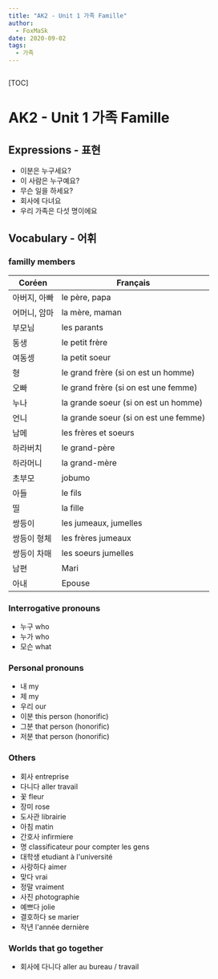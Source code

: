 ```yaml
---
title: "AK2 - Unit 1 가족 Famille"
author:
  - FoxMaSk
date: 2020-09-02
tags: 
  - 가족 
---
```


```toc
```

[TOC]



# AK2 - Unit 1 가족 Famille

## Expressions - 표현

* 이분은 누구세요?
* 이 사람은 누구예요?
* 무슨 일을 하세요?
* 회사에 다녀요
* 우리 가족은 다섯 명이에요

## Vocabulary - 어휘

### familly members

| Coréen       | Français                              |
| ------------ | ------------------------------------- |
| 아버지, 아빠 | le père, papa                         |
| 어머니, 암마 | la mère, maman                        |
| 부모님       | les parants                           |
| 동생         | le petit frère                        |
| 여동셍       | la petit soeur                        |
| 형           | le grand frère (si on est un homme)   |
| 오빠         | le grand frère (si on est une femme)  |
| 누나         | la grande soeur (si on est un homme)  |
| 언니         | la grande soeur (si on est une femme) |
| 남메         | les frères et soeurs                  |
| 하라버치     | le grand-père                         |
| 하라머니     | la grand-mère                         |
| 초부모       | jobumo                                |
| 아들         | le fils                               |
| 띨           | la fille                              |
| 쌍등이       | les jumeaux, jumelles                 |
| 쌍등이 형체  | les frères jumeaux                    |
| 쌍등이 차매  | les soeurs jumelles                   |
| 남편         | Mari                                  |
| 아내         | Epouse                                |

### Interrogative pronouns

* 누구 who
* 누가 who
* 모슨 what

### Personal pronouns

* 내 my
* 제 my 
* 우리 our
* 이분 this person (honorific)
* 그분 that person (honorific)
* 저분 that person (honorific)

### Others

* 회사 entreprise
* 다니다 aller travail
* 꽃 fleur
* 장미 rose
* 도사관 librairie
* 아침 matin
* 간호사 infirmiere
* 명 classificateur pour compter les gens
* 대학생 etudiant à l'université
* 사랑하다 aimer
* 맞다 vrai
* 정말 vraiment
* 사진 photographie
* 예쁘다 jolie
* 결호하다 se marier
* 작년 l'année dernière

### Worlds that go together

* 회사에 다니다 aller au bureau / travail


